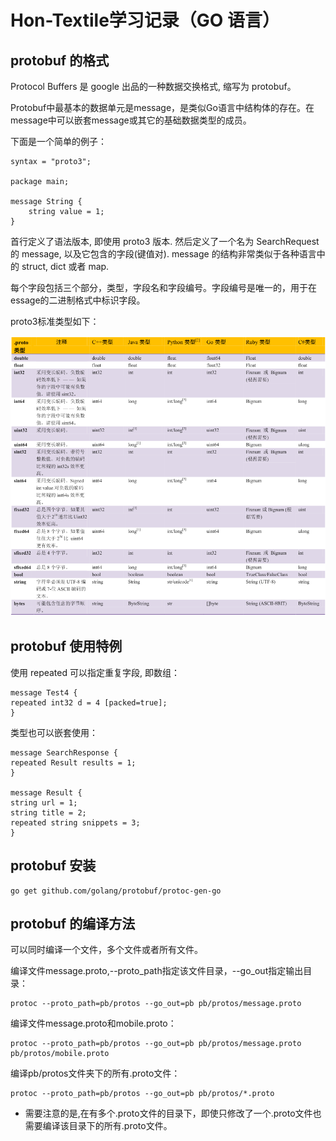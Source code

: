 # Hon-Textile学习记录（GO 语言）
## protobuf  的格式
Protocol Buffers 是 google 出品的一种数据交换格式, 缩写为 protobuf。

Protobuf中最基本的数据单元是message，是类似Go语言中结构体的存在。在message中可以嵌套message或其它的基础数据类型的成员。

下面是一个简单的例子：
```
syntax = "proto3";

package main;

message String {
    string value = 1;
}
```
首行定义了语法版本, 即使用 proto3 版本. 然后定义了一个名为 SearchRequest 的 message, 以及它包含的字段(键值对). message 的结构非常类似于各种语言中的 struct, dict 或者 map.

每个字段包括三个部分，类型，字段名和字段编号。字段编号是唯一的，用于在essage的二进制格式中标识字段。 

proto3标准类型如下：

![proto3标准类型](/pictures/proto3标准类型.png "proto3标准类型")

## protobuf 使用特例
使用 repeated 可以指定重复字段, 即数组：

    message Test4 {
    repeated int32 d = 4 [packed=true];
    }

类型也可以嵌套使用：

    message SearchResponse {
    repeated Result results = 1;
    }

    message Result {
    string url = 1;
    string title = 2;
    repeated string snippets = 3;
    }

## protobuf 安装
    go get github.com/golang/protobuf/protoc-gen-go

## protobuf 的编译方法
可以同时编译一个文件，多个文件或者所有文件。

编译文件message.proto,--proto_path指定该文件目录，--go_out指定输出目录：

    protoc --proto_path=pb/protos --go_out=pb pb/protos/message.proto

编译文件message.proto和mobile.proto：

    protoc --proto_path=pb/protos --go_out=pb pb/protos/message.proto pb/protos/mobile.proto

编译pb/protos文件夹下的所有.proto文件：

    protoc --proto_path=pb/protos --go_out=pb pb/protos/*.proto
* 需要注意的是,在有多个.proto文件的目录下，即使只修改了一个.proto文件也需要编译该目录下的所有.proto文件。

